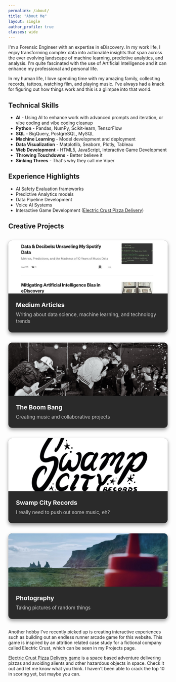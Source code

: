 ```yaml
---
permalink: /about/
title: "About Me"
layout: single
author_profile: true
classes: wide
---
```


I'm a Forensic Engineer with an expertise in eDiscovery. In my work life, I enjoy transforming complex data into actionable insights that span across the ever evolving landscape of machine learning, predictive analytics, and analysis. I'm quite fascinated with the use of Artificial Intelligence and it can enhance my professional and personal life. 

In my human life, I love spending time with my amazing family, collecting records, tattoos, watching film, and playing music. I've always had a knack for figuring out how things work and this is a glimpse into that world. 

## Technical Skills

- **AI** - Using AI to enhance work with advanced prompts and iteration, or vibe coding and vibe coding cleanup
- **Python** - Pandas, NumPy, Scikit-learn, TensorFlow
- **SQL** - BigQuery, PostgreSQL, MySQL
- **Machine Learning** - Model development and deployment
- **Data Visualization** - Matplotlib, Seaborn, Plotly, Tableau
- **Web Development** - HTML5, JavaScript, Interactive Game Development
- **Throwing Touchdowns** - Better believe it
- **Sinking Threes** - That's why they call me Viper

## Experience Highlights

- AI Safety Evaluation frameworks
- Predictive Analytics models
- Data Pipeline Development
- Voice AI Systems
- Interactive Game Development ([Electric Crust Pizza Delivery](/pizza-game/))

## Creative Projects

<div class="creative-showcase">
  <div class="creative-item">
    <div class="creative-image-container">
      <img src="/assets/images/creative-medium.jpg" alt="Medium Articles">
    </div>
    <div class="creative-content">
      <h4><a href="https://groundcontrolcharles.medium.com" target="_blank">Medium Articles</a></h4>
      <p>Writing about data science, machine learning, and technology trends</p>
    </div>
  </div>
  
  <div class="creative-item">
    <div class="creative-image-container">
      <img src="/assets/images/creative-boombang.JPG" alt="The Boom Bang">
    </div>
    <div class="creative-content">
      <h4><a href="https://www.theboombangisdead.com" target="_blank">The Boom Bang</a></h4>
      <p>Creating music and collaborative projects</p>
    </div>
  </div>
  
  <div class="creative-item">
    <div class="creative-image-container">
      <img src="/assets/images/creative-swampcity.jpg" alt="Swamp City Records">
    </div>
    <div class="creative-content">
      <h4><a href="https://swampcityrecs.com/" target="_blank">Swamp City Records</a></h4>
      <p>I really need to push out some music, eh?</p>
    </div>
  </div>
  
  <div class="creative-item">
    <div class="creative-image-container">
      <img src="/assets/images/creative-photography.jpg" alt="Photography">
    </div>
    <div class="creative-content">
      <h4>Photography</h4>
      <p>Taking pictures of random things</p>
    </div>
  </div>
</div>

<style>
.creative-showcase {
  display: grid;
  grid-template-columns: repeat(auto-fit, minmax(280px, 1fr));
  gap: 2rem;
  margin: 2rem 0;
}

.creative-item {
  background: #2a2a2a;
  border-radius: 12px;
  overflow: hidden;
  box-shadow: 0 6px 12px rgba(0,0,0,0.4);
  transition: all 0.3s ease;
}

.creative-item:hover {
  transform: translateY(-8px);
  box-shadow: 0 12px 24px rgba(0,0,0,0.6);
}

.creative-image-container {
  width: 100%;
  height: 168px; /* 5:3 ratio based on 280px min width = 168px height */
  overflow: hidden;
  position: relative;
}

.creative-image-container img {
  width: 100%;
  height: 100%;
  object-fit: cover;
  transition: transform 0.3s ease;
  display: block;
}

.creative-item:hover .creative-image-container img {
  transform: scale(1.05);
}

.creative-content {
  padding: 1.5rem;
}

.creative-content h4 {
  margin: 0 0 0.5rem 0;
  font-size: 1.2rem;
  color: #fff;
}

.creative-content h4 a {
  color: #fff;
  text-decoration: none;
  transition: color 0.3s ease;
}

.creative-content h4 a:hover {
  color: #7c4dff;
}

.creative-content p {
  margin: 0;
  color: #ccc;
  line-height: 1.4;
  font-size: 0.95rem;
}
</style>

Another hobby I've recently picked up is creating interactive experiences such as building out an endless runner arcade game for this website. This game is inspired by an attrition related case study for a fictional company called Electric Crust, which can be seen in my Projects page. 

[Electric Crust Pizza Delivery game](/pizza-game/) is a space based adventure delivering pizzas and avoiding alients and other hazardous objects in space. Check it out and let me know what you think. I haven't been able to crack the top 10 in scoring yet, but maybe you can. 
